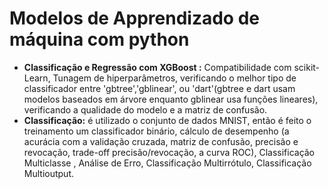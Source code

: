 # Modelos de Apprendizado de máquina com python
* **Classificação e Regressão com XGBoost :** Compatibilidade com scikit-Learn, Tunagem de hiperparâmetros, verificando o  melhor tipo de classificador entre 'gbtree','gblinear', ou 'dart'(gbtree e dart usam modelos baseados em árvore enquanto gblinear usa funções lineares), verificando a qualidade do modelo e a matriz de confusão.
* **Classificação:** é utilizado o conjunto de dados MNIST, então é feito o treinamento um classificador binário, cálculo de desempenho (a acurácia com a validação cruzada, matriz de confusão, precisão e revocação, trade-off precisão/revocação, a curva ROC), Classificação Multiclasse , Análise de Erro, Classificação Multirrótulo, Classificação Multioutput. 

